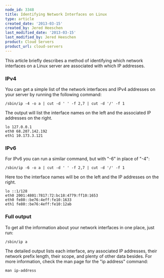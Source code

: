 ```yaml
---
node_id: 3348
title: Identifying Network Interfaces on Linux
type: article
created_date: '2013-03-15'
created_by: Jered Heeschen
last_modified_date: '2013-03-15'
last_modified_by: Jered Heeschen
product: Cloud Servers
product_url: cloud-servers
---
```


This article briefly describes a method of identifying which network interfaces on a Linux server are associated with which IP addresses.

### IPv4

You can get a simple list of the network interfaces and IPv4 addresses on your server by running the following command:

    /sbin/ip -4 -o a | cut -d ' ' -f 2,7 | cut -d '/' -f 1

The output will list the interface names on the left and the associated IP addresses on the right.

    lo 127.0.0.1
    eth0 68.207.142.192
    eth1 10.173.3.121

### IPv6

For IPv6 you can run a similar command, but with "-6" in place of "-4":

    /sbin/ip -6 -o a | cut -d ' ' -f 2,7 | cut -d '/' -f 1

Here too the interface names will be on the left and the IP addresses on the right.

    lo ::1/128
    eth0 2001:4801:7817:72:bc18:4779:ff10:1653
    eth0 fe80::be76:4eff:fe10:1633
    eth1 fe80::be76:4eff:fe10:12ab


### Full output

To get all the information about your network interfaces in one place, just run:

    /sbin/ip a

The detailed output lists each interface, any associated IP addresses, their network prefix length, their scope, and plenty of other data besides.  For more information, check the man page for the "ip address" command:

    man ip-address
